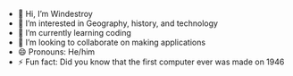 - 👋 Hi, I’m Windestroy
- 👀 I’m interested in Geography, history, and technology
 - 🌱 I’m currently learning coding
- 💞️ I’m looking to collaborate on making applications
- 😄 Pronouns: He/him
- ⚡ Fun fact: Did you know that the first computer ever was made on 1946

<!---
windestroy98/windestroy98 is a ✨ special ✨ repository because its `README.md` (this file) appears on your GitHub profile.
You can click the Preview link to take a look at your changes.
--->
